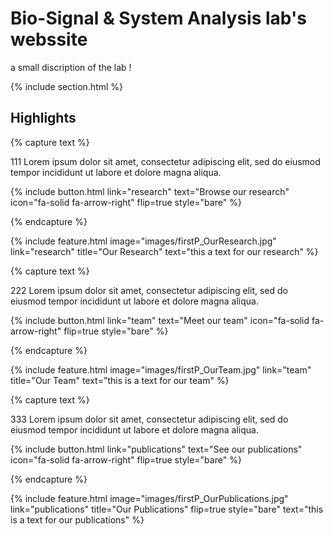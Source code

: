 ---
---

# Bio-Signal & System Analysis lab's webssite

a small discription of the lab !

{% include section.html %}

## Highlights

{% capture text %}

111 Lorem ipsum dolor sit amet, consectetur adipiscing elit, sed do eiusmod tempor incididunt ut labore et dolore magna aliqua.

{%
  include button.html
  link="research"
  text="Browse our research"
  icon="fa-solid fa-arrow-right"
  flip=true
  style="bare"
%}

{% endcapture %}

{%
  include feature.html
  image="images/firstP_OurResearch.jpg"
  link="research"
  title="Our Research"
  text="this a text for our research"
%}


{% capture text %}

222 Lorem ipsum dolor sit amet, consectetur adipiscing elit, sed do eiusmod tempor incididunt ut labore et dolore magna aliqua.

{%
  include button.html
  link="team"
  text="Meet our team"
  icon="fa-solid fa-arrow-right"
  flip=true
  style="bare"
%}

{% endcapture %}

{%
  include feature.html
  image="images/firstP_OurTeam.jpg"
  link="team"
  title="Our Team"
  text="this is a text for our team"
%}


{% capture text %}

333 Lorem ipsum dolor sit amet, consectetur adipiscing elit, sed do eiusmod tempor incididunt ut labore et dolore magna aliqua.

{%
  include button.html
  link="publications"
  text="See our publications"
  icon="fa-solid fa-arrow-right"
  flip=true
  style="bare"
%}

{% endcapture %}

{%
  include feature.html
  image="images/firstP_OurPublications.jpg"
  link="publications"
  title="Our Publications"
  flip=true
  style="bare"
  text="this is a text for our publications"
%}
